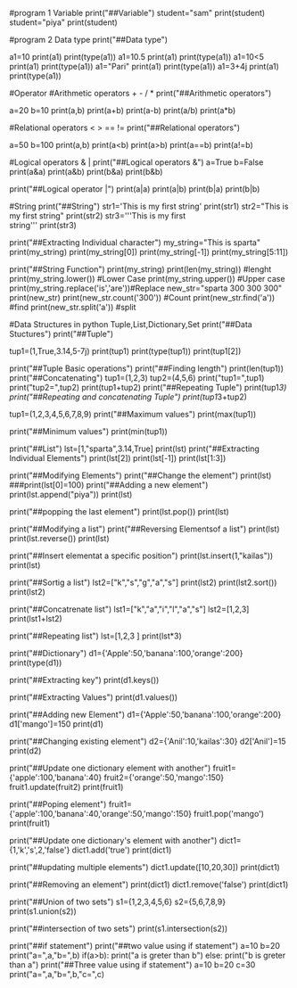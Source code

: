 #program 1 Variable
print("##Variable")
student="sam"
print(student)
student="piya"
print(student)

#program 2 Data type
print("##Data type")

a1=10
print(a1)
print(type(a1))
a1=10.5
print(a1)
print(type(a1))
a1=10<5
print(a1)
print(type(a1))
a1="Pari"
print(a1)
print(type(a1))
a1=3+4j
print(a1)
print(type(a1))

#Operator
#Arithmetic operators + - / *
print("##Arithmetic operators")

a=20
b=10
print(a,b)
print(a+b)
print(a-b)
print(a/b)
print(a*b)

#Relational operators < > == !=
print("##Relational operators")

a=50
b=100
print(a,b)
print(a<b)
print(a>b)
print(a==b)
print(a!=b)

#Logical operators & |
print("##Logical operators &")
a=True
b=False
print(a&a)
print(a&b)
print(b&a)
print(b&b)

print("##Logical operator |")
print(a|a)
print(a|b)
print(b|a)
print(b|b)

#String
print("##String")
str1='This is my first string'
print(str1)
str2="This is my first string"
print(str2)
str3='''This is
my first  
string'''
print(str3)

print("##Extracting Individual character")
my_string="This is sparta"
print(my_string)
print(my_string[0])
print(my_string[-1])
print(my_string[5:11])

print("##String Function")
print(my_string)
print(len(my_string))               #lenght 
print(my_string.lower())            #Lower Case
print(my_string.upper())            #Upper case
print(my_string.replace('is','are'))#Replace
new_str="sparta 300 300 300"
print(new_str)
print(new_str.count('300'))         #Count 
print(new_str.find('a'))            #find
print(new_str.split('a'))           #split

#Data Structures in python Tuple,List,Dictionary,Set
print("##Data Stuctures")
print("##Tuple")

tup1=(1,True,3.14,5-7j)
print(tup1)
print(type(tup1))
print(tup1[2])

print("##Tuple Basic operations")
print("##Finding length")
print(len(tup1))
print("##Concatenating")
tup1=(1,2,3)
tup2=(4,5,6)
print("tup1=",tup1)
print("tup2=",tup2)
print(tup1+tup2)
print("##Repeating Tuple")
print(tup1*3)
print("##Repeating and concatenating Tuple")
print(tup1*3+tup2)

tup1=(1,2,3,4,5,6,7,8,9)
print("##Maximum values")
print(max(tup1))

print("##Minimum values")
print(min(tup1))

print("##List")
lst=[1,"sparta",3.14,True]
print(lst)
print("##Extracting Individual Elements")
print(lst[2])
print(lst[-1])
print(lst[1:3])

print("##Modifying Elements")
print("##Change the element")
print(lst)
###print(lst[0]=100)
print("##Adding a new element")
print(lst.append("piya"))
print(lst)

print("##popping the last element")
print(lst.pop())
print(lst)

print("##Modifying a list")
print("##Reversing Elementsof a list")
print(lst)
print(lst.reverse())
print(lst)

print("##Insert elementat a specific position")
print(lst.insert(1,"kailas"))
print(lst)

print("##Sortig a list")
lst2=["k","s","g","a","s"]
print(lst2)
print(lst2.sort())
print(lst2)

print("##Concatrenate list")
lst1=["k","a","i","l","a","s"]
lst2=[1,2,3]
print(lst1+lst2)

print("##Repeating list")
lst=[1,2,3	]
print(lst*3)

print("##Dictionary")
d1={'Apple':50,'banana':100,'orange':200}
print(type(d1))

print("##Extracting key")
print(d1.keys())

print("##Extracting Values")
print(d1.values())

print("##Adding new Element")
d1={'Apple':50,'banana':100,'orange':200}
d1['mango']=150
print(d1)

print("##Changing existing element")
d2={'Anil':10,'kailas':30}
d2['Anil']=15
print(d2)

print("##Update one dictionary element with another")
fruit1={'apple':100,'banana':40}
fruit2={'orange':50,'mango':150}
fruit1.update(fruit2)
print(fruit1)

print("##Poping element")
fruit1={'apple':100,'banana':40,'orange':50,'mango':150}
fruit1.pop('mango')
print(fruit1)

print("##Update one dictionary's element with another")
dict1={1,'k','s',2,'false'}
dict1.add('true')
print(dict1)

print("##updating multiple elements")
dict1.update([10,20,30])
print(dict1)

print("##Removing an element")
print(dict1)
dict1.remove('false')
print(dict1)

print("##Union of two sets")
s1={1,2,3,4,5,6}
s2={5,6,7,8,9}
print(s1.union(s2))

print("##intersection of two sets")
print(s1.intersection(s2))

print("##if statement")
print("##two value using if statement")
a=10
b=20
print("a=",a,"b=",b)
if(a>b):
	print("a is greter than b")
else:
	print("b is greter than a")
print("##Three value using if statement")
a=10
b=20
c=30
print("a=",a,"b=",b,"c=",c)

